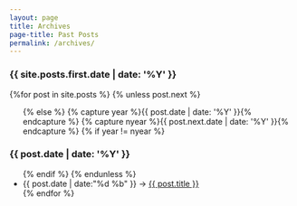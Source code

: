 ```yaml
---
layout: page
title: Archives
page-title: Past Posts
permalink: /archives/
---
```


<div id="archive">
  <h3>{{ site.posts.first.date | date: '%Y' }}</h3>
  {%for post in site.posts %}
    {% unless post.next %}
      <ul class="past-posts ">
    {% else %}
      {% capture year %}{{ post.date | date: '%Y' }}{% endcapture %}
      {% capture nyear %}{{ post.next.date | date: '%Y' }}{% endcapture %}
      {% if year != nyear %}
        </ul>
        <h3>{{ post.date | date: '%Y' }}</h3>
        <ul class="past-posts">
      {% endif %}
    {% endunless %}
      <li><time>{{ post.date | date:"%d %b" }}</time> -> <a href="{{ post.url }}">{{ post.title }}</a></li>
  {% endfor %}
  </ul>
</div>
